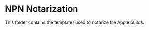 <!--- Content managed by Project Forge, see [projectforge.md] for details. -->
# NPN Notarization

This folder contains the templates used to notarize the Apple builds.
